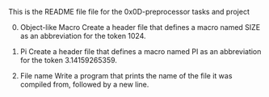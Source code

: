 This is the README file file for the 0x0D-preprocessor tasks and project

0. Object-like Macro 
Create a header file that defines a macro named SIZE as an abbreviation for the token 1024.

1. Pi 
Create a header file that defines a macro named PI as an abbreviation for the token 3.14159265359.

2. File name
Write a program that prints the name of the file it was compiled from, followed by a new line.
